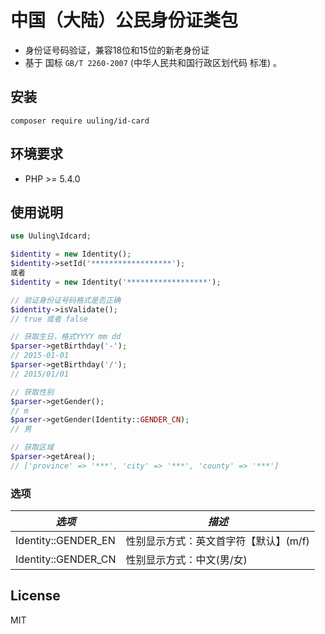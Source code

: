 # 中国（大陆）公民身份证类包

* 身份证号码验证，兼容18位和15位的新老身份证
* 基于 国标 `GB/T 2260-2007` (中华人民共和国行政区划代码 标准) 。

## 安装

`composer require uuling/id-card`

## 环境要求

* PHP >= 5.4.0

## 使用说明

```php
use Uuling\Idcard;

$identity = new Identity();
$identity->setId('******************');
或者
$identity = new Identity('******************');

// 验证身份证号码格式是否正确
$identity->isValidate();
// true 或者 false

// 获取生日，格式YYYY mm dd
$parser->getBirthday('-');
// 2015-01-01
$parser->getBirthday('/');
// 2015/01/01

// 获取性别
$parser->getGender();
// m
$parser->getGender(Identity::GENDER_CN);
// 男

// 获取区域
$parser->getArea();
// ['province' => '***', 'city' => '***', 'county' => '***']

```

### 选项

|***选项***|***描述***|
|-----------|----------|
|Identity::GENDER_EN|性别显示方式：英文首字符【默认】(m/f)|
|Identity::GENDER_CN|性别显示方式：中文(男/女)|

## License

MIT
